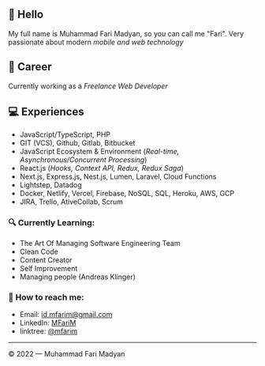 ## 👋 Hello
My full name is Muhammad Fari Madyan, so you can call me "Fari". Very passionate about modern *mobile and web technology*
## 💼 Career
Currently working as a *Freelance Web Developer*

## 💻 Experiences
- JavaScript/TypeScript, PHP
- GIT (VCS), Github, Gitlab, Bitbucket
- JavaScript Ecosystem & Environment (*Real-time, Asynchronous/Concurrent Processing*)
- React.js (*Hooks, Context API, Redux, Redux Saga*)
- Next.js, Express.js, Nest.js, Lumen, Laravel, Cloud Functions
- Lightstep, Datadog
- Docker, Netlify, Vercel, Firebase, NoSQL, SQL, Heroku, AWS, GCP
- JIRA, Trello, AtiveCollab, Scrum
### 🔍 Currently Learning:
- The Art Of Managing Software Engineering Team
- Clean Code
- Content Creator
- Self Improvement
- Managing people (Andreas Klinger)
### 🚀 How to reach me:
- Email: [id.mfarim@gmail.com](id.mfarim@gmail.com)
- LinkedIn: [MFariM](https://www.linkedin.com/in/mfarim)
- linktree: [@mfarim](https://linktr.ee/farimadyan)

---

© 2022 — Muhammad Fari Madyan
